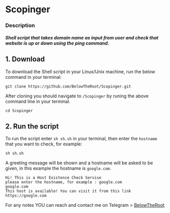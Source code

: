 # Scopinger
### Description 
##### Shell script that takes domain name as input from user and check that website is up or down using the ping command.

## 1. Download


To download the Shell script in your Linux/Unix machine, run the below command in your terminal:

```
git clone https://github.com/BelowTheRoot/Scopinger.git
```
After cloning you should navigate to `/Scopinger` by runing the above command line in your terminal.
```
cd Scopinger
```
## 2. Run the script 

To run the script enter `sh sh.sh` in your terminal, then enter the `hostname` that you want to check, for example:
```
sh sh.sh 
```
A greeting message will be shown and a hostname will be asked to be given, in this example the hostname is `google.com`.
```
Hi! This is a Host Existence Check Servise
please enter the hostname, for example : google.com
google.com
This host is available! You can visit it from this link https://google.com
```

For any notes YOU can reach and contact me on Telegram > [BelowTheRoot](https://t.me/BelowTheRoot "Click On Me")
